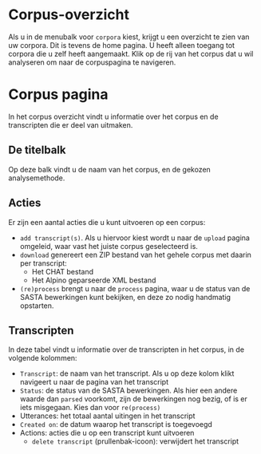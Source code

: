 # Corpus-overzicht
Als u in de menubalk voor `corpora` kiest, krijgt u een overzicht te zien van uw corpora. Dit is tevens de home pagina. U heeft alleen toegang tot corpora die u zelf heeft aangemaakt. Klik op de rij van het corpus dat u wil analyseren om naar de corpuspagina te navigeren.

# Corpus pagina
In het corpus overzicht vindt u informatie over het corpus en de transcripten die er deel van uitmaken.

## De titelbalk
Op deze balk vindt u de naam van het corpus, en de gekozen analysemethode.

## Acties
Er zijn een aantal acties die u kunt uitvoeren op een corpus:
- `add transcript(s)`. Als u hiervoor kiest wordt u naar de `upload` pagina omgeleid, waar vast het juiste corpus geselecteerd is.
- `download` genereert een ZIP bestand van het gehele corpus met daarin per transcript:
	- Het CHAT bestand
	- Het Alpino geparseerde XML bestand
- `(re)process` brengt u naar de `process` pagina, waar u de status van de SASTA bewerkingen kunt bekijken, en deze zo nodig handmatig opstarten.

## Transcripten
In deze tabel vindt u informatie over de transcripten in het corpus, in de volgende kolommen:
- `Transcript`: de naam van het transcript. Als u op deze kolom klikt navigeert u naar de pagina van het transcript
- `Status`: de status van de SASTA bewerkingen. Als hier een andere waarde dan `parsed` voorkomt, zijn de bewerkingen nog bezig, of is er iets misgegaan. Kies dan voor `re(process)`
- Utterances: het totaal aantal uitingen in het transcript
- `Created on`: de datum waarop het transcript is toegevoegd
- Actions: acties die u op een transcript kunt uitvoeren
	- `delete transcript` (prullenbak-icoon): verwijdert het transcript

